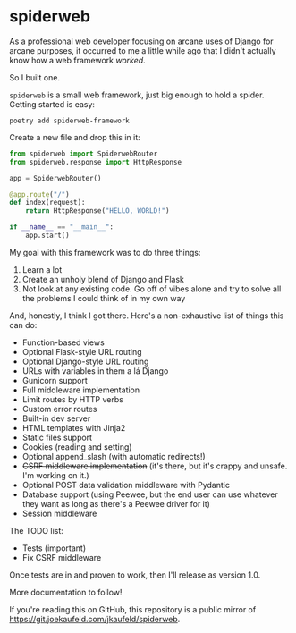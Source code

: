 # spiderweb

As a professional web developer focusing on arcane uses of Django for arcane purposes, it occurred to me a little while ago that I didn't actually know how a web framework _worked_.

So I built one.

`spiderweb` is a small web framework, just big enough to hold a spider. Getting started is easy:

```shell
poetry add spiderweb-framework
```

Create a new file and drop this in it:

```python
from spiderweb import SpiderwebRouter
from spiderweb.response import HttpResponse

app = SpiderwebRouter()

@app.route("/")
def index(request):
    return HttpResponse("HELLO, WORLD!")

if __name__ == "__main__":
    app.start()
```

My goal with this framework was to do three things:

  1. Learn a lot
  2. Create an unholy blend of Django and Flask
  3. Not look at any existing code. Go off of vibes alone and try to solve all the problems I could think of in my own way

And, honestly, I think I got there. Here's a non-exhaustive list of things this can do:

  * Function-based views
  * Optional Flask-style URL routing
  * Optional Django-style URL routing
  * URLs with variables in them a lá Django
  * Gunicorn support
  * Full middleware implementation
  * Limit routes by HTTP verbs
  * Custom error routes
  * Built-in dev server
  * HTML templates with Jinja2
  * Static files support
  * Cookies (reading and setting)
  * Optional append_slash (with automatic redirects!)
  * ~~CSRF middleware implementation~~ (it's there, but it's crappy and unsafe. I'm working on it.)
  * Optional POST data validation middleware with Pydantic
  * Database support (using Peewee, but the end user can use whatever they want as long as there's a Peewee driver for it)
  * Session middleware

The TODO list:

  * Tests (important)
  * Fix CSRF middleware

Once tests are in and proven to work, then I'll release as version 1.0.

More documentation to follow!

If you're reading this on GitHub, this repository is a public mirror of https://git.joekaufeld.com/jkaufeld/spiderweb.
